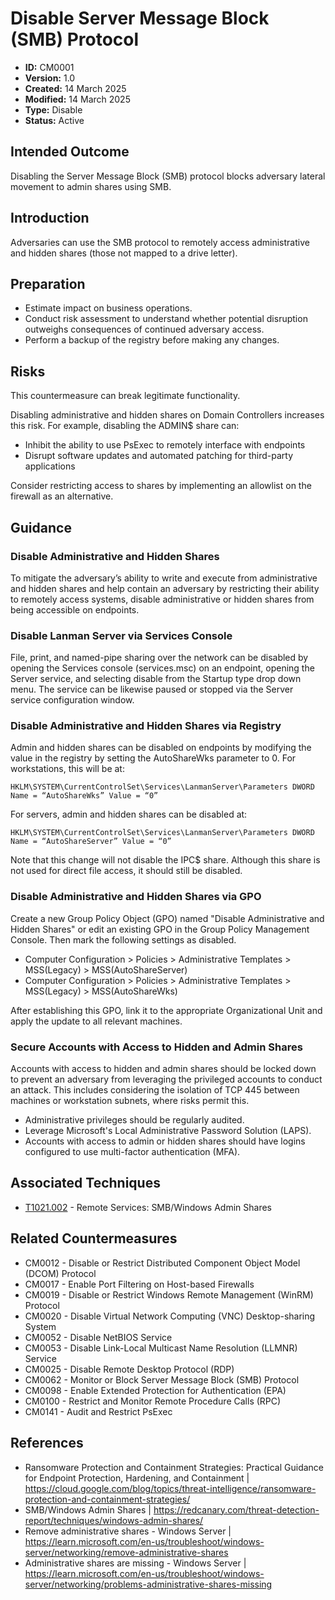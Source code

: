 # Disable Server Message Block (SMB) Protocol

* **ID:** CM0001
* **Version:** 1.0
* **Created:** 14 March 2025
* **Modified:** 14 March 2025
* **Type:** Disable
* **Status:** Active

## Intended Outcome

Disabling the Server Message Block (SMB) protocol blocks adversary lateral movement to admin shares using SMB.

## Introduction

Adversaries can use the SMB protocol to remotely access administrative and hidden shares (those not mapped to a drive letter). 

## Preparation

- Estimate impact on business operations.
- Conduct risk assessment to understand whether potential disruption outweighs consequences of continued adversary access.
- Perform a backup of the registry before making any changes.

## Risks

This countermeasure can break legitimate functionality.

Disabling administrative and hidden shares on Domain Controllers increases this risk. For example, disabling the ADMIN$ share can:

- Inhibit the ability to use PsExec to remotely interface with endpoints
- Disrupt software updates and automated patching for third-party applications

Consider restricting access to shares by implementing an allowlist on the firewall as an alternative.

## Guidance

### Disable Administrative and Hidden Shares

To mitigate the adversary’s ability to write and execute from administrative and hidden shares and help contain an adversary by restricting their ability to remotely access systems, disable administrative or hidden shares from being accessible on endpoints.

### Disable Lanman Server via Services Console

File, print, and named-pipe sharing over the network can be disabled by opening the Services console (services.msc) on an endpoint, opening the Server service, and selecting disable from the Startup type drop down menu. The service can be likewise paused or stopped via the Server service configuration window.

### Disable Administrative and Hidden Shares via Registry

Admin and hidden shares can be disabled on endpoints by modifying the value in the registry by setting the AutoShareWks parameter to 0. For workstations, this will be at:

`HKLM\SYSTEM\CurrentControlSet\Services\LanmanServer\Parameters DWORD Name = “AutoShareWks” Value = “0”`

For servers, admin and hidden shares can be disabled at:

`HKLM\SYSTEM\CurrentControlSet\Services\LanmanServer\Parameters DWORD Name = “AutoShareServer” Value = “0”`

Note that this change will not disable the IPC\$ share. Although this share is not used for direct file access, it should still be disabled.

### Disable Administrative and Hidden Shares via GPO

Create a new Group Policy Object (GPO) named "Disable Administrative and Hidden Shares" or edit an existing GPO in the Group Policy Management Console. Then mark the following settings as disabled.

- Computer Configuration \> Policies \> Administrative Templates \> MSS(Legacy) \> MSS(AutoShareServer)
- Computer Configuration \> Policies \> Administrative Templates \> MSS(Legacy) \> MSS(AutoShareWks)

After establishing this GPO, link it to the appropriate Organizational Unit and apply the update to all relevant machines.

### Secure Accounts with Access to Hidden and Admin Shares

Accounts with access to hidden and admin shares should be locked down to prevent an adversary from leveraging the privileged accounts to conduct an attack. This includes considering the isolation of TCP 445 between machines or workstation subnets, where risks permit this.

- Administrative privileges should be regularly audited.
- Leverage Microsoft's Local Administrative Password Solution (LAPS).
- Accounts with access to admin or hidden shares should have logins configured to use multi-factor authentication (MFA).

## Associated Techniques

- [T1021.002](https://attack.mitre.org/techniques/T1021/002) - Remote Services: SMB/Windows Admin Shares

## Related Countermeasures

- CM0012 - Disable or Restrict Distributed Component Object Model (DCOM) Protocol
- CM0017 - Enable Port Filtering on Host-based Firewalls
- CM0019 - Disable or Restrict Windows Remote Management (WinRM) Protocol
- CM0020 - Disable Virtual Network Computing (VNC) Desktop-sharing System
- CM0052 - Disable NetBIOS Service
- CM0053 - Disable Link-Local Multicast Name Resolution (LLMNR) Service
- CM0025 - Disable Remote Desktop Protocol (RDP)
- CM0062 - Monitor or Block Server Message Block (SMB) Protocol
- CM0098 - Enable Extended Protection for Authentication (EPA)
- CM0100 - Restrict and Monitor Remote Procedure Calls (RPC)
- CM0141 - Audit and Restrict PsExec

## References

- Ransomware Protection and Containment Strategies: Practical Guidance for Endpoint Protection, Hardening, and Containment | <https://cloud.google.com/blog/topics/threat-intelligence/ransomware-protection-and-containment-strategies/>
- SMB/Windows Admin Shares | <https://redcanary.com/threat-detection-report/techniques/windows-admin-shares/>
- Remove administrative shares - Windows Server | <https://learn.microsoft.com/en-us/troubleshoot/windows-server/networking/remove-administrative-shares>
- Administrative shares are missing - Windows Server | <https://learn.microsoft.com/en-us/troubleshoot/windows-server/networking/problems-administrative-shares-missing>
